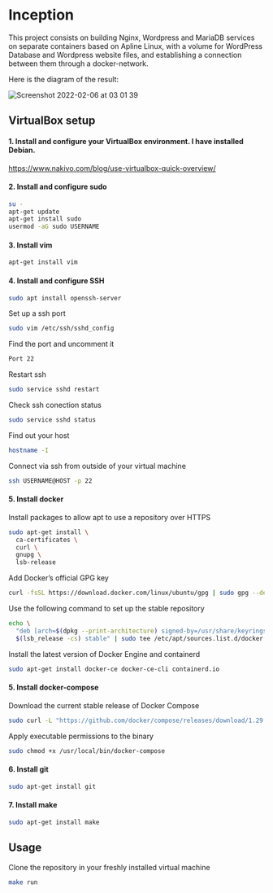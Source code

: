 # Inception

This project consists on building Nginx, Wordpress and MariaDB services on separate containers based on Apline Linux, with a volume for  WordPress Database and Wordpress website files, and establishing a connection between them through a docker-network.


Here is the diagram of the result:

![Screenshot 2022-02-06 at 03 01 39](https://user-images.githubusercontent.com/60663416/152665185-7ccac267-5f7c-48b5-a0e5-df0f48d1713b.png)

## VirtualBox setup

#### 1. Install and configure your VirtualBox environment. I have installed Debian.

https://www.nakivo.com/blog/use-virtualbox-quick-overview/

#### 2. Install and configure sudo

```bash
su -
apt-get update
apt-get install sudo
usermod -aG sudo USERNAME
```

#### 3. Install vim

```bash
apt-get install vim
```

#### 4. Install and configure SSH

```bash
sudo apt install openssh-server
```
  Set up a ssh port
```bash
sudo vim /etc/ssh/sshd_config
```
  Find the port and uncomment it
```bash
Port 22
```
  Restart ssh
```bash
sudo service sshd restart
```
  Check ssh conection status
```bash
sudo service sshd status
```
  Find out your host
```bash
hostname -I
```
  Connect via ssh from outside of your virtual machine
```bash
ssh USERNAME@HOST -p 22
```

#### 5. Install docker

Install packages to allow apt to use a repository over HTTPS
```bash
sudo apt-get install \
  ca-certificates \
  curl \
  gnupg \
  lsb-release
```
Add Docker’s official GPG key
```bash
curl -fsSL https://download.docker.com/linux/ubuntu/gpg | sudo gpg --dearmor -o /usr/share/keyrings/docker-archive-keyring.gpg
```
Use the following command to set up the stable repository
```bash
echo \
  "deb [arch=$(dpkg --print-architecture) signed-by=/usr/share/keyrings/docker-archive-keyring.gpg] https://download.docker.com/linux/ubuntu \
  $(lsb_release -cs) stable" | sudo tee /etc/apt/sources.list.d/docker.list > /dev/null
```
Install the latest version of Docker Engine and containerd
```bash
sudo apt-get install docker-ce docker-ce-cli containerd.io
```

#### 5. Install docker-compose
Download the current stable release of Docker Compose
```bash
sudo curl -L "https://github.com/docker/compose/releases/download/1.29.2/docker-compose-$(uname -s)-$(uname -m)" -o /usr/local/bin/docker-compose
```
Apply executable permissions to the binary
```bash
sudo chmod +x /usr/local/bin/docker-compose
```

#### 6. Install git
```bash
sudo apt-get install git
```

#### 7. Install make
```bash
sudo apt-get install make
```

## Usage
Clone the repository in your freshly installed virtual machine
```bash
make run
```

